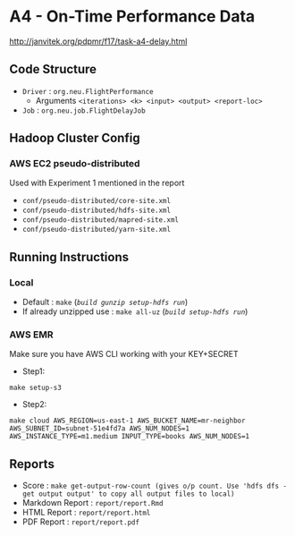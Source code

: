 # A4 - On-Time Performance Data

http://janvitek.org/pdpmr/f17/task-a4-delay.html

## Code Structure

- `Driver`  : `org.neu.FlightPerformance`
  - Arguments `<iterations> <k> <input> <output> <report-loc>`
- `Job` :  `org.neu.job.FlightDelayJob`

## Hadoop Cluster Config
### AWS EC2 pseudo-distributed
Used with Experiment 1 mentioned in the report
- `conf/pseudo-distributed/core-site.xml`
- `conf/pseudo-distributed/hdfs-site.xml`
- `conf/pseudo-distributed/mapred-site.xml`
- `conf/pseudo-distributed/yarn-site.xml`


## Running Instructions
### Local
- Default : `make` (_`build gunzip setup-hdfs run`_)
- If already unzipped use : `make all-uz` (_`build setup-hdfs run`_)
### AWS EMR
Make sure you have AWS CLI working with your KEY+SECRET
- Step1: 
```
make setup-s3
```
- Step2: 
```
make cloud AWS_REGION=us-east-1 AWS_BUCKET_NAME=mr-neighbor AWS_SUBNET_ID=subnet-51e4fd7a AWS_NUM_NODES=1 AWS_INSTANCE_TYPE=m1.medium INPUT_TYPE=books AWS_NUM_NODES=1
```


## Reports
- Score : `make get-output-row-count (gives o/p count. Use 'hdfs dfs -get output output' to copy all output files to local)`
- Markdown Report : `report/report.Rmd`
- HTML Report : `report/report.html`
- PDF Report : `report/report.pdf`